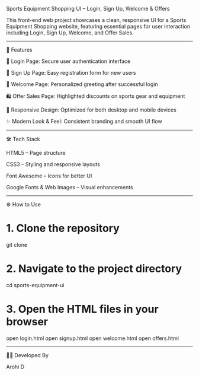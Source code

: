 Sports Equipment Shopping UI – Login, Sign Up, Welcome & Offers

This front-end web project showcases a clean, responsive UI for a Sports Equipment Shopping website, featuring essential pages for user interaction including Login, Sign Up, Welcome, and Offer Sales.


---

🌟 Features

🔐 Login Page: Secure user authentication interface

📝 Sign Up Page: Easy registration form for new users

🎉 Welcome Page: Personalized greeting after successful login

🛍️ Offer Sales Page: Highlighted discounts on sports gear and equipment

📱 Responsive Design: Optimized for both desktop and mobile devices

✨ Modern Look & Feel: Consistent branding and smooth UI flow



---

🛠️ Tech Stack

HTML5 – Page structure

CSS3 – Styling and responsive layouts

Font Awesome – Icons for better UI

Google Fonts & Web Images – Visual enhancements



---

⚙️ How to Use

# 1. Clone the repository
git clone <your-repository-url>

# 2. Navigate to the project directory
cd sports-equipment-ui

# 3. Open the HTML files in your browser
open login.html
open signup.html
open welcome.html
open offers.html


---

👩‍💻 Developed By

Arohi D
